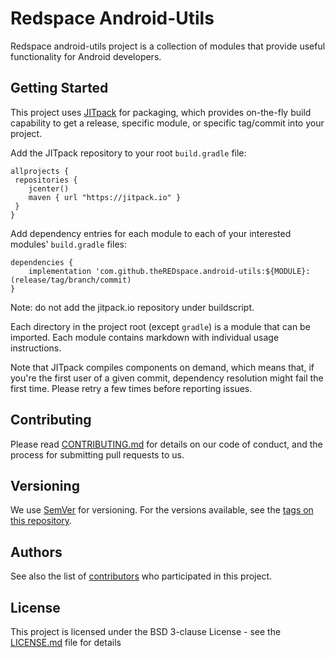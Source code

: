 # Redspace Android-Utils

Redspace android-utils project is a collection of modules that provide useful functionality for Android developers.


## Getting Started

This project uses [JITpack](https://jitpack.io/#theREDspace/android-utils/) for packaging, which provides on-the-fly build capability to get a release, specific module, or specific tag/commit into your project.

Add the JITpack repository to your root `build.gradle` file:
```
allprojects {
 repositories {
    jcenter()
    maven { url "https://jitpack.io" }
 }
}
```

Add dependency entries for each module to each of your interested modules' `build.gradle` files:
```
dependencies {
	implementation 'com.github.theREDspace.android-utils:${MODULE}:(release/tag/branch/commit)
}
```

Note: do not add the jitpack.io repository under buildscript.

Each directory in the project root (except `gradle`) is a module that can be imported.  Each module contains markdown with individual usage instructions.

Note that JITpack compiles components on demand, which means that, if you're the first user of a given commit, dependency resolution might fail the first time.  Please retry a few times before
reporting issues.


## Contributing

Please read [CONTRIBUTING.md](CONTRIBUTING.md) for details on our code of conduct, and the process for submitting pull requests to us.


## Versioning

We use [SemVer](http://semver.org/) for versioning. For the versions available, see the [tags on this repository](https://github.com/theREDspace/android-utils/tags).

## Authors

See also the list of [contributors](https://github.com/theREDspace/android-utils/contributors) who participated in this project.

## License

This project is licensed under the BSD 3-clause License - see the [LICENSE.md](LICENSE.md) file for details

